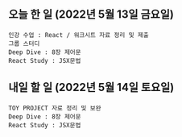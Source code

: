 ## 오늘 한 일 (2022년 5월 13일 금요일)
```study
인강 수업 : React / 워크시트 자료 정리 및 제출
그룹 스터디
Deep Dive : 8장 제어문
React Study : JSX문법
```

## 내일 할 일 (2022년 5월 14일 토요일)
```study
TOY PROJECT 자료 정리 및 보완 
Deep Dive : 8장 제어문
React Study : JSX문법
```